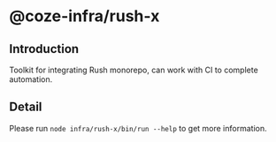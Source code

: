 # @coze-infra/rush-x

## Introduction

Toolkit for integrating Rush monorepo, can work with CI to complete automation.

## Detail
Please run `node infra/rush-x/bin/run --help` to get more information.
